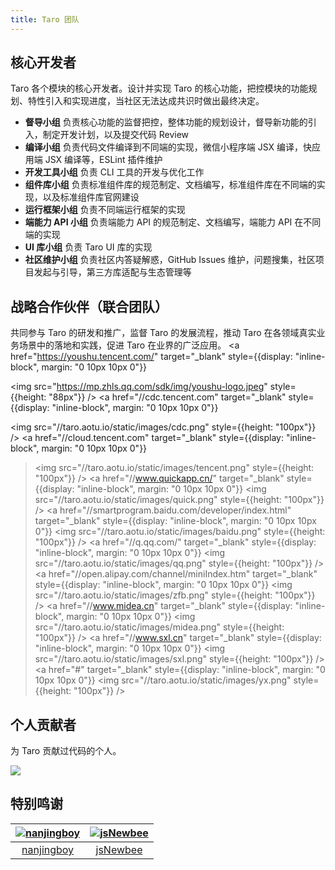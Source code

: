 ```yaml
---
title: Taro 团队
---
```


## 核心开发者

Taro 各个模块的核心开发者。设计并实现 Taro 的核心功能，把控模块的功能规划、特性引入和实现进度，当社区无法达成共识时做出最终决定。

* **督导小组**
 负责核心功能的监督把控，整体功能的规划设计，督导新功能的引入，制定开发计划，以及提交代码 Review
* **编译小组**
 负责代码文件编译到不同端的实现，微信小程序端 JSX 编译，快应用端 JSX 编译等，ESLint 插件维护
* **开发工具小组**
 负责 CLI 工具的开发与优化工作
* **组件库小组**
 负责标准组件库的规范制定、文档编写，标准组件库在不同端的实现，以及标准组件库官网建设
* **运行框架小组**
 负责不同端运行框架的实现
* **端能力 API 小组**
 负责端能力 API 的规范制定、文档编写，端能力 API 在不同端的实现
* **UI 库小组**
 负责 Taro UI 库的实现
* **社区维护小组**
 负责社区内答疑解惑，GitHub Issues 维护，问题搜集，社区项目发起与引导，第三方库适配与生态管理等

## 战略合作伙伴（联合团队）

共同参与 Taro 的研发和推广，监督 Taro 的发展流程，推动 Taro 在各领域真实业务场景中的落地和实践，促进 Taro 在业界的广泛应用。
<a
  href="https://youshu.tencent.com/"
  target="_blank"
  style={{display: "inline-block", margin: "0 10px 10px 0"}}
>
  <img src="https://mp.zhls.qq.com/sdk/img/youshu-logo.jpeg" style={{height: "88px"}}
/></a>
<a
  href="//cdc.tencent.com"
  target="_blank"
  style={{display: "inline-block", margin: "0 10px 10px 0"}}
>
  <img src="//taro.aotu.io/static/images/cdc.png" style={{height: "100px"}}
/></a>
<a
  href="//cloud.tencent.com"
  target="_blank"
  style={{display: "inline-block", margin: "0 10px 10px 0"}}
  ><img src="//taro.aotu.io/static/images/tencent.png" style={{height: "100px"}}
/></a>
<a
  href="//www.quickapp.cn/"
  target="_blank"
  style={{display: "inline-block", margin: "0 10px 10px 0"}}
  ><img src="//taro.aotu.io/static/images/quick.png" style={{height: "100px"}}
/></a>
<a
  href="//smartprogram.baidu.com/developer/index.html"
  target="_blank"
  style={{display: "inline-block", margin: "0 10px 10px 0"}}
  ><img src="//taro.aotu.io/static/images/baidu.png" style={{height: "100px"}}
/></a>
<a
  href="//q.qq.com/"
  target="_blank"
  style={{display: "inline-block", margin: "0 10px 10px 0"}}
  ><img src="//taro.aotu.io/static/images/qq.png" style={{height: "100px"}}
/></a>
<a
  href="//open.alipay.com/channel/miniIndex.htm"
  target="_blank"
  style={{display: "inline-block", margin: "0 10px 10px 0"}}
  ><img src="//taro.aotu.io/static/images/zfb.png" style={{height: "100px"}}
/></a>
<a
  href="//www.midea.cn"
  target="_blank"
  style={{display: "inline-block", margin: "0 10px 10px 0"}}
  ><img src="//taro.aotu.io/static/images/midea.png" style={{height: "100px"}}
/></a>
<a
  href="//www.sxl.cn"
  target="_blank"
  style={{display: "inline-block", margin: "0 10px 10px 0"}}
  ><img src="//taro.aotu.io/static/images/sxl.png" style={{height: "100px"}}
/></a>
<a
  href="#"
  target="_blank"
  style={{display: "inline-block", margin: "0 10px 10px 0"}}
  ><img src="//taro.aotu.io/static/images/yx.png" style={{height: "100px"}}
/></a>


## 个人贡献者

为 Taro 贡献过代码的个人。

<a href="https://github.com/NervJS/taro/graphs/contributors"><img src="https://opencollective.com/taro/contributors.svg?width=890&button=false" /></a>

## 特别鸣谢

[![nanjingboy](https://avatars1.githubusercontent.com/u/1390888?s=100&v=4)](https://github.com/nanjingboy/) | [![jsNewbee](https://avatars3.githubusercontent.com/u/20449400?s=100&v=4)](https://github.com/js-newbee/)
:---:|:---:
[nanjingboy](https://github.com/nanjingboy/) | [jsNewbee](https://github.com/js-newbee/)
